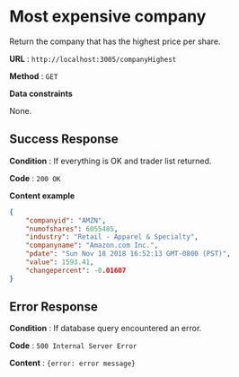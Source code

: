# Most expensive company

Return the company that has the highest price per share.

**URL** : `http://localhost:3005/companyHighest`

**Method** : `GET`

**Data constraints**

None.

## Success Response

**Condition** : If everything is OK and trader list returned.

**Code** : `200 OK`

**Content example**

```json
{
    "companyid": "AMZN",
    "numofshares": 6055485,
    "industry": "Retail - Apparel & Specialty",
    "companyname": "Amazon.com Inc.",
    "pdate": "Sun Nov 18 2018 16:52:13 GMT-0800 (PST)",
    "value": 1593.41,
    "changepercent": -0.01607
}
```

## Error Response

**Condition** : If database query encountered an error.

**Code** : `500 Internal Server Error`

**Content** : `{error: error message}`

